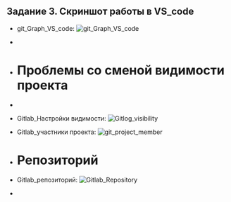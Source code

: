 ## Задание 3.  Скриншот работы в VS_code
* git_Graph_VS_code: ![git_Graph_VS_code](VS%20Code_git.png)
*   
* # Проблемы со сменой видимости проекта
* 
* Gitlab_Настройки видимости: ![Gitlog_visibility](GITLab/Gitlog_visibility.png)
* Gitlab_участники проекта: ![git_project_member](GITLab/project%20member.png)

* # Репозиторий
* Gitlab_репозиторий: ![Gitlab_Repository](GITLab/Gitlab_Repository.png)
* 